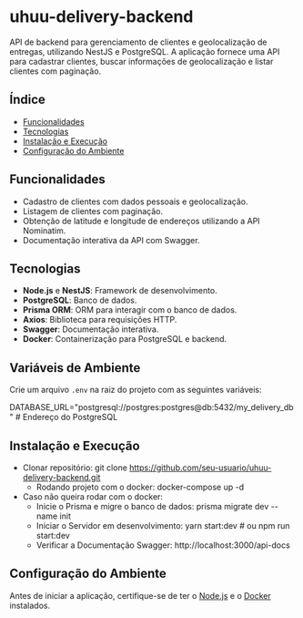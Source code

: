 # uhuu-delivery-backend

API de backend para gerenciamento de clientes e geolocalização de entregas, utilizando NestJS e PostgreSQL. A aplicação
fornece uma API para cadastrar clientes, buscar informações de geolocalização e listar clientes com paginação.

## Índice

- [Funcionalidades](#funcionalidades)
- [Tecnologias](#tecnologias)
- [Instalação e Execução](#instalação-e-execução)
- [Configuração do Ambiente](#configuração-do-ambiente)

## Funcionalidades

- Cadastro de clientes com dados pessoais e geolocalização.
- Listagem de clientes com paginação.
- Obtenção de latitude e longitude de endereços utilizando a API Nominatim.
- Documentação interativa da API com Swagger.

## Tecnologias

- **Node.js** e **NestJS**: Framework de desenvolvimento.
- **PostgreSQL**: Banco de dados.
- **Prisma ORM**: ORM para interagir com o banco de dados.
- **Axios**: Biblioteca para requisições HTTP.
- **Swagger**: Documentação interativa.
- **Docker**: Containerização para PostgreSQL e backend.

## Variáveis de Ambiente

Crie um arquivo `.env` na raiz do projeto com as seguintes variáveis:

DATABASE_URL="postgresql://postgres:postgres@db:5432/my_delivery_db" # Endereço do PostgreSQL

## Instalação e Execução

- Clonar repositório: git clone https://github.com/seu-usuario/uhuu-delivery-backend.git
  - Rodando projeto com o docker: docker-compose up -d
- Caso não queira rodar com o docker:
  - Inicie o Prisma e migre o banco de dados:  prisma migrate dev --name init
  - Iniciar o Servidor em desenvolvimento: yarn start:dev # ou npm run start:dev
  - Verificar a Documentação Swagger: http://localhost:3000/api-docs

## Configuração do Ambiente

Antes de iniciar a aplicação, certifique-se de ter o [Node.js](https://nodejs.org/) e
o [Docker](https://www.docker.com/) instalados.


